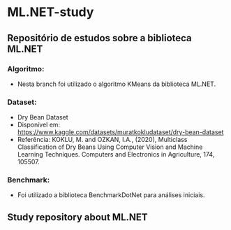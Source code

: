 # ML.NET-study
## Repositório de estudos sobre a biblioteca ML.NET
### Algoritmo:
- Nesta branch foi utilizado o algoritmo KMeans da biblioteca ML.NET.
### Dataset:
- Dry Bean Dataset
- Disponível em: https://www.kaggle.com/datasets/muratkokludataset/dry-bean-dataset
- Referência: KOKLU, M. and OZKAN, I.A., (2020), Multiclass Classification of Dry Beans Using Computer Vision and Machine Learning Techniques. Computers and Electronics in Agriculture, 174, 105507.
### Benchmark:
- Foi utilizado a biblioteca BenchmarkDotNet para análises iniciais.
## Study repository about ML.NET
